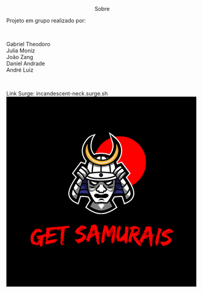 <p align="center">Sobre</p>
<p>Projeto em grupo realizado por: </p>
<br>
<p>Gabriel Theodoro
<br>
Julia Moniz
<br>
João Zang
<br>
Daniel Andrade
<br>
André Luiz</p>
<br>

<a src="incandescent-neck.surge.sh">Link Surge: incandescent-neck.surge.sh
</a>
<br>
<img src="/src/Components/img/samuralab.png"/>
